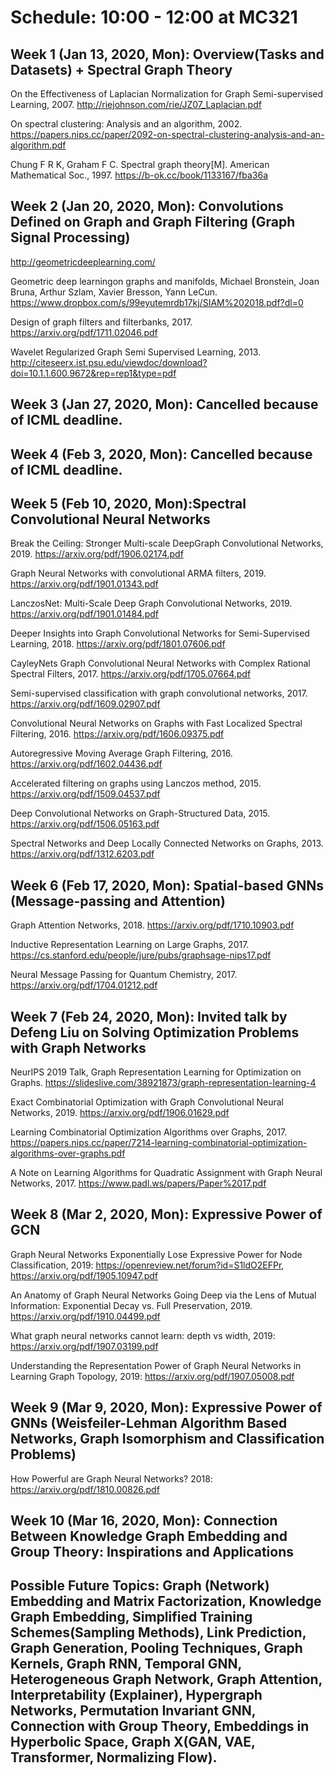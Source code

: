 # Schedule: 10:00 - 12:00 at MC321

## Week 1 (Jan 13, 2020, Mon): Overview(Tasks and Datasets) + Spectral Graph Theory

On the Effectiveness of Laplacian Normalization for Graph Semi-supervised Learning, 2007. http://riejohnson.com/rie/JZ07_Laplacian.pdf

On spectral clustering: Analysis and an algorithm, 2002. https://papers.nips.cc/paper/2092-on-spectral-clustering-analysis-and-an-algorithm.pdf

Chung F R K, Graham F C. Spectral graph theory[M]. American Mathematical Soc., 1997. https://b-ok.cc/book/1133167/fba36a

## Week 2 (Jan 20, 2020, Mon): Convolutions Defined on Graph and Graph Filtering (Graph Signal Processing)

http://geometricdeeplearning.com/

Geometric deep learningon graphs and manifolds, Michael Bronstein, Joan Bruna, Arthur Szlam, Xavier Bresson, Yann LeCun.  https://www.dropbox.com/s/99eyutemrdb17kj/SIAM%202018.pdf?dl=0

Design of graph filters and filterbanks, 2017. https://arxiv.org/pdf/1711.02046.pdf

Wavelet Regularized Graph Semi Supervised Learning, 2013. http://citeseerx.ist.psu.edu/viewdoc/download?doi=10.1.1.600.9672&rep=rep1&type=pdf

## Week 3 (Jan 27, 2020, Mon): Cancelled because of ICML deadline.

## Week 4 (Feb 3, 2020, Mon): Cancelled because of ICML deadline.

## Week 5 (Feb 10, 2020, Mon):Spectral Convolutional Neural Networks

Break the Ceiling: Stronger Multi-scale DeepGraph Convolutional Networks, 2019. https://arxiv.org/pdf/1906.02174.pdf

Graph Neural Networks with convolutional ARMA filters, 2019. https://arxiv.org/pdf/1901.01343.pdf

LanczosNet: Multi-Scale Deep Graph Convolutional Networks, 2019. https://arxiv.org/pdf/1901.01484.pdf

Deeper Insights into Graph Convolutional Networks for Semi-Supervised Learning, 2018. https://arxiv.org/pdf/1801.07606.pdf

CayleyNets Graph Convolutional Neural Networks with Complex Rational Spectral Filters, 2017. https://arxiv.org/pdf/1705.07664.pdf

Semi-supervised classification with graph convolutional networks, 2017. https://arxiv.org/pdf/1609.02907.pdf
 
Convolutional Neural Networks on Graphs with Fast Localized Spectral Filtering, 2016. https://arxiv.org/pdf/1606.09375.pdf
 
Autoregressive Moving Average Graph Filtering, 2016. https://arxiv.org/pdf/1602.04436.pdf

Accelerated filtering on graphs using Lanczos method, 2015. https://arxiv.org/pdf/1509.04537.pdf

Deep Convolutional Networks on Graph-Structured Data, 2015. https://arxiv.org/pdf/1506.05163.pdf

Spectral Networks and Deep Locally Connected Networks on Graphs, 2013. https://arxiv.org/pdf/1312.6203.pdf


## Week 6 (Feb 17, 2020, Mon): Spatial-based GNNs (Message-passing and Attention)

Graph Attention Networks, 2018. https://arxiv.org/pdf/1710.10903.pdf

Inductive Representation Learning on Large Graphs, 2017. https://cs.stanford.edu/people/jure/pubs/graphsage-nips17.pdf

Neural Message Passing for Quantum Chemistry, 2017. https://arxiv.org/pdf/1704.01212.pdf

## Week 7 (Feb 24, 2020, Mon): Invited talk by Defeng Liu on Solving Optimization Problems with Graph Networks

NeurIPS 2019 Talk, Graph Representation Learning for Optimization on Graphs. https://slideslive.com/38921873/graph-representation-learning-4

Exact Combinatorial Optimization with Graph Convolutional Neural Networks, 2019. https://arxiv.org/pdf/1906.01629.pdf

Learning Combinatorial Optimization Algorithms over Graphs, 2017. https://papers.nips.cc/paper/7214-learning-combinatorial-optimization-algorithms-over-graphs.pdf

A Note on Learning Algorithms for Quadratic Assignment with Graph Neural Networks, 2017. https://www.padl.ws/papers/Paper%2017.pdf

## Week 8 (Mar 2, 2020, Mon):  Expressive Power of GCN

Graph Neural Networks Exponentially Lose Expressive Power for Node Classification, 2019: https://openreview.net/forum?id=S1ldO2EFPr, https://arxiv.org/pdf/1905.10947.pdf

An Anatomy of Graph Neural Networks Going Deep via the Lens of Mutual Information: Exponential Decay vs. Full Preservation, 2019. https://arxiv.org/pdf/1910.04499.pdf

What graph neural networks cannot learn: depth vs width, 2019: https://arxiv.org/pdf/1907.03199.pdf

Understanding the Representation Power of Graph Neural Networks in Learning Graph Topology, 2019: https://arxiv.org/pdf/1907.05008.pdf

## Week 9 (Mar 9, 2020, Mon):  Expressive Power of GNNs (Weisfeiler-Lehman Algorithm Based Networks, Graph Isomorphism and Classification Problems)

How Powerful are Graph Neural Networks? 2018: https://arxiv.org/pdf/1810.00826.pdf

## Week 10 (Mar 16, 2020, Mon): Connection Between Knowledge Graph Embedding and Group Theory: Inspirations and Applications

## Possible Future Topics: Graph (Network) Embedding and Matrix Factorization, Knowledge Graph Embedding, Simplified Training Schemes(Sampling Methods), Link Prediction, Graph Generation, Pooling Techniques, Graph Kernels, Graph RNN, Temporal GNN, Heterogeneous Graph Network, Graph Attention, Interpretability (Explainer), Hypergraph Networks, Permutation Invariant GNN, Connection with Group Theory, Embeddings in Hyperbolic Space, Graph X(GAN, VAE, Transformer, Normalizing Flow).
